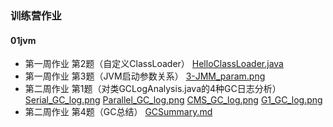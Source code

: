 ### 训练营作业

#### 01jvm 

- 第一周作业	第2题（自定义ClassLoader）	[HelloClassLoader.java](https://github.com/SaturnStroller/java_course_202104/blob/main/01jvm/HelloClassLoader.java)
- 第一周作业	第3题（JVM启动参数关系）	[3-JMM_param.png](https://github.com/SaturnStroller/java_course_202104/blob/main/01jvm/3-JMM_param.png)
- 第二周作业	第1题（对类GCLogAnalysis.java的4种GC日志分析）	
[Serial_GC_log.png](https://github.com/SaturnStroller/java_course_202104/blob/main/01jvm/Serial_GC_log.png)
[Parallel_GC_log.png](https://github.com/SaturnStroller/java_course_202104/blob/main/01jvm/Parallel_GC_log.png)
[CMS_GC_log.png](https://github.com/SaturnStroller/java_course_202104/blob/main/01jvm/CMS_GC_log.png)
[G1_GC_log.png](https://github.com/SaturnStroller/java_course_202104/blob/main/01jvm/G1_GC_log.png)
- 第二周作业	第4题（GC总结）	[GCSummary.md](https://github.com/SaturnStroller/java_course_202104/blob/main/01jvm/GCSummary.md)
